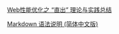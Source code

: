 
[Web性能优化之 “直出” 理论与实践总结](http://web.jobbole.com/86412/)

[Markdown 语法说明 (简体中文版)](http://www.appinn.com/markdown/#philosophy)

